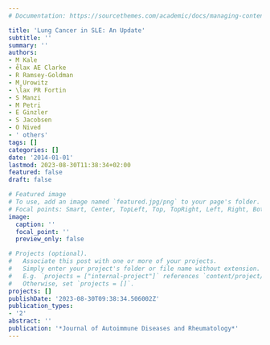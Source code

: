 ```yaml
---
# Documentation: https://sourcethemes.com/academic/docs/managing-content/

title: 'Lung Cancer in SLE: An Update'
subtitle: ''
summary: ''
authors:
- M Kale
- e̊lax AE Clarke
- R Ramsey-Goldman
- M Urowitz
- \l̊ax PR Fortin
- S Manzi
- M Petri
- E Ginzler
- S Jacobsen
- O Nived
- ' others'
tags: []
categories: []
date: '2014-01-01'
lastmod: 2023-08-30T11:38:34+02:00
featured: false
draft: false

# Featured image
# To use, add an image named `featured.jpg/png` to your page's folder.
# Focal points: Smart, Center, TopLeft, Top, TopRight, Left, Right, BottomLeft, Bottom, BottomRight.
image:
  caption: ''
  focal_point: ''
  preview_only: false

# Projects (optional).
#   Associate this post with one or more of your projects.
#   Simply enter your project's folder or file name without extension.
#   E.g. `projects = ["internal-project"]` references `content/project/deep-learning/index.md`.
#   Otherwise, set `projects = []`.
projects: []
publishDate: '2023-08-30T09:38:34.506002Z'
publication_types:
- '2'
abstract: ''
publication: '*Journal of Autoimmune Diseases and Rheumatology*'
---
```

